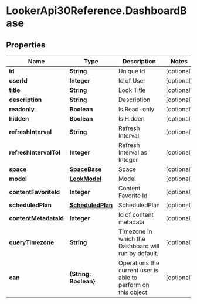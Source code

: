 # LookerApi30Reference.DashboardBase

## Properties
Name | Type | Description | Notes
------------ | ------------- | ------------- | -------------
**id** | **String** | Unique Id | [optional] 
**userId** | **Integer** | Id of User | [optional] 
**title** | **String** | Look Title | [optional] 
**description** | **String** | Description | [optional] 
**readonly** | **Boolean** | Is Read-only | [optional] 
**hidden** | **Boolean** | Is Hidden | [optional] 
**refreshInterval** | **String** | Refresh Interval | [optional] 
**refreshIntervalToI** | **Integer** | Refresh Interval as Integer | [optional] 
**space** | [**SpaceBase**](SpaceBase.md) | Space | [optional] 
**model** | [**LookModel**](LookModel.md) | Model | [optional] 
**contentFavoriteId** | **Integer** | Content Favorite Id | [optional] 
**scheduledPlan** | [**ScheduledPlan**](ScheduledPlan.md) | ScheduledPlan | [optional] 
**contentMetadataId** | **Integer** | Id of content metadata | [optional] 
**queryTimezone** | **String** | Timezone in which the Dashboard will run by default. | [optional] 
**can** | **{String: Boolean}** | Operations the current user is able to perform on this object | [optional] 


